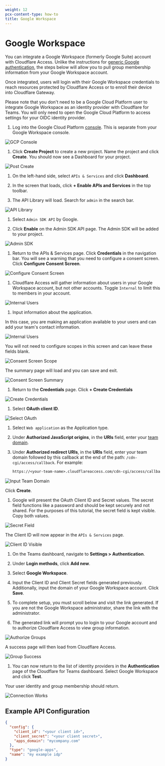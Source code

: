 ```yaml
---
weight: 12
pcx-content-type: how-to
title: Google Workspace
---
```


# Google Workspace

You can integrate a Google Workspace (formerly Google Suite) account with Cloudflare Access. Unlike the instructions for [generic Google authentication](/cloudflare-one/identity/idp-integration/google/), the steps below will allow you to pull group membership information from your Google Workspace account.

Once integrated, users will login with their Google Workspace credentials to reach resources protected by Cloudflare Access or to enroll their device into Cloudflare Gateway.

Please note that you don't need to be a Google Cloud Platform user to integrate Google Workspace as an identity provider with Cloudflare for Teams. You will only need to open the Google Cloud Platform to access settings for your OIDC identity provider.

1.  Log into the Google Cloud Platform [console](https://console.cloud.google.com/). This is separate from your Google Workspace console.

![GCP Console](../../static/documentation/identity/gsuite/gcp-home.png)

1.  Click **Create Project** to create a new project. Name the project and click **Create**. You should now see a Dashboard for your project.

![Post Create](../../static/documentation/identity/gsuite/post-create.png)

1.  On the left-hand side, select `APIs & Services` and click **Dashboard**.

2.  In the screen that loads, click **+ Enable APIs and Services** in the top toolbar.

3.  The API Library will load. Search for `admin` in the search bar.

![API Library](../../static/documentation/identity/gsuite/api-library.png)

1.  Select `Admin SDK API` by Google.

2.  Click **Enable** on the Admin SDK API page. The Admin SDK will be added to your project.

![Admin SDK](../../static/documentation/identity/gsuite/post-enable.png)

1.  Return to the APIs & Services page. Click **Credentials** in the navigation bar. You will see a warning that you need to configure a consent screen. Click **Configure Consent Screen**.

![Configure Consent Screen](../../static/documentation/identity/gsuite/configure-consent-screen.png)

1.  Cloudflare Access will gather information about users in your Google Workspace account, but not other accounts. Toggle `Internal` to limit this to members in your account.

![Internal Users](../../static/documentation/identity/gsuite/consent-internal.png)

1.  Input information about the application.

In this case, you are making an application available to your users and can add your team's contact information.

![Internal Users](../../static/documentation/identity/gsuite/consent-screen-contact.png)

You will not need to configure scopes in this screen and can leave these fields blank.

![Consent Screen Scope](../../static/documentation/identity/gsuite/consent-screen-scope.png)

The summary page will load and you can save and exit.

![Consent Screen Summary](../../static/documentation/identity/gsuite/consent-screen-summary.png)

1.  Return to the **Credentials** page. Click **+ Create Credentials**

![Create Credentials](../../static/documentation/identity/gsuite/create-credentials.png)

1.  Select **OAuth client ID**.

![Select OAuth](../../static/documentation/identity/gsuite/select-oauth.png)

1.  Select `Web application` as the Application type.

2.  Under **Authorized JavaScript origins**, in the **URIs** field, enter your [team domain](/cloudflare-one/glossary/#team-domain).

3.  Under **Authorized redirect URIs**, in the **URIs** field, enter your team domain followed by this callback at the end of the path: `/cdn-cgi/access/callback`. For example:

    ```txt
    https://<your-team-name>.cloudflareaccess.com/cdn-cgi/access/callback
    ```

![Input Team Domain](../../static/documentation/identity/gsuite/input-auth-domain.png)

Click **Create**.

1.  Google will present the OAuth Client ID and Secret values. The secret field functions like a password and should be kept securely and not shared. For the purposes of this tutorial, the secret field is kept visible. Copy both values.

![Secret Field](../../static/documentation/identity/gsuite/secret-field.png)

The Client ID will now appear in the `APIs & Services` page.

![Client ID Visible](../../static/documentation/identity/gsuite/client-id-visible.png)

1.  On the Teams dashboard, navigate to **Settings > Authentication**.

2.  Under **Login methods**, click **Add new**.

3.  Select **Google Workspace**.

4.  Input the Client ID and Client Secret fields generated previously. Additionally, input the domain of your Google Workspace account. Click **Save**.

5.  To complete setup, you must scroll below and visit the link generated. If you are not the Google Workspace administrator, share the link with the administrator.

6.  The generated link will prompt you to login to your Google account and to authorize Cloudflare Access to view group information.

![Authorize Groups](../../static/documentation/identity/gsuite/authorize-groups.png)

A success page will then load from Cloudflare Access.

![Group Success](../../static/documentation/identity/gsuite/group-success.png)

1.  You can now return to the list of identity providers in the **Authentication** page of the Cloudflare for Teams dashboard. Select Google Workspace and click **Test**.

Your user identity and group membership should return.

![Connection Works](../../static/documentation/identity/gsuite/connection-works.png)

## Example API Configuration

```json
{
  "config": {
    "client_id": "<your client id>",
    "client_secret": "<your client secret>",
    "apps_domain": "mycompany.com"
  },
  "type": "google-apps",
  "name": "my example idp"
}
```
